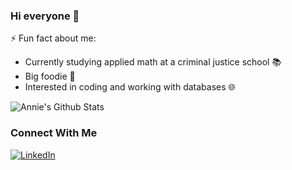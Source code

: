 ### Hi everyone 👋

<!--
**anniezhe/anniezhe** is a ✨ _special_ ✨ repository because its `README.md` (this file) appears on your GitHub profile.

Here are some ideas to get you started:

- 🔭 I’m currently working on ...
- 🌱 I’m currently learning ...
- 👯 I’m looking to collaborate on ...
- 🤔 I’m looking for help with ...
- 💬 Ask me about ...
- 📫 How to reach me: ...
- 😄 Pronouns: ...
- ⚡ Fun fact: ...
-->
⚡ Fun fact about me:
- Currently studying applied math at a criminal justice school 📚
- Big foodie 🍱
- Interested in coding and working with databases 🌐

![Annie's Github Stats](https://github-readme-stats.vercel.app/api?username=anniezhe&show_icons=true&hide_rank=TRUE&hide=stars&bg_color=DEG,purple,white)

### Connect With Me

[![LinkedIn](https://img.shields.io/badge/LinkedIn-0077B5?style=for-the-badge&logo=linkedin&logoColor=white)](https://www.linkedin.com/in/anniezhe0)
